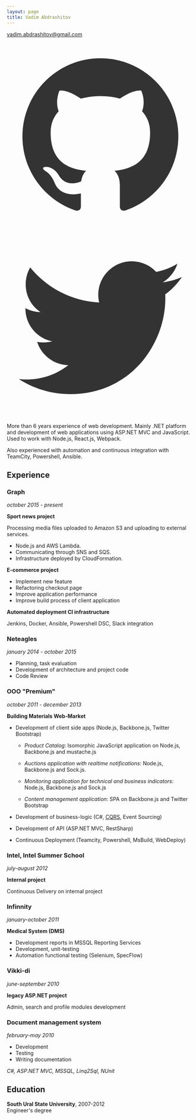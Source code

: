 ```yaml
---
layout: page
title: Vadim Abdrashitov
---
```


[vadim.abdrashitov@gmail.com](mailto:vadim.abdrashitov@gmail.com)

[<svg class="contact__icon" viewBox="0 0 24 24"><path fill="#333" d="M12 2A10 10 0 0 0 2 12c0 4.42 2.87 8.17 6.84 9.5.5.08.66-.23.66-.5v-1.69c-2.77.6-3.36-1.34-3.36-1.34-.46-1.16-1.11-1.47-1.11-1.47-.91-.62.07-.6.07-.6 1 .07 1.53 1.03 1.53 1.03.87 1.52 2.34 1.07 2.91.83.09-.65.35-1.09.63-1.34-2.22-.25-4.55-1.11-4.55-4.92 0-1.11.38-2 1.03-2.71-.1-.25-.45-1.29.1-2.64 0 0 .84-.27 2.75 1.02.79-.22 1.65-.33 2.5-.33.85 0 1.71.11 2.5.33 1.91-1.29 2.75-1.02 2.75-1.02.55 1.35.2 2.39.1 2.64.65.71 1.03 1.6 1.03 2.71 0 3.82-2.34 4.66-4.57 4.91.36.31.69.92.69 1.85V21c0 .27.16.59.67.5C19.14 20.16 22 16.42 22 12A10 10 0 0 0 12 2z"/></svg>](https://github.com/jincod)
[<svg class="contact__icon" viewBox="0 0 24 24"><path fill="#333" d="M22.46 6c-.77.35-1.6.58-2.46.69.88-.53 1.56-1.37 1.88-2.38-.83.5-1.75.85-2.72 1.05C18.37 4.5 17.26 4 16 4c-2.35 0-4.27 1.92-4.27 4.29 0 .34.04.67.11.98C8.28 9.09 5.11 7.38 3 4.79c-.37.63-.58 1.37-.58 2.15 0 1.49.75 2.81 1.91 3.56-.71 0-1.37-.2-1.95-.5v.03c0 2.08 1.48 3.82 3.44 4.21-.36.1-.74.15-1.13.15-.27 0-.54-.03-.8-.08.54 1.69 2.11 2.95 4 2.98-1.46 1.16-3.31 1.84-5.33 1.84-.34 0-.68-.02-1.02-.06C3.44 20.29 5.7 21 8.12 21 16 21 20.33 14.46 20.33 8.79c0-.19 0-.37-.01-.56.84-.6 1.56-1.36 2.14-2.23z"/></svg>](https://twitter.com/jincod)

More than 6 years experience of web development. Mainly .NET platform and development of web applications using ASP.NET MVC and JavaScript. Used to work with Node.js, React.js, Webpack.

Also experienced with automation and continuous integration with TeamCity, Powershell, Ansible.

## Experience

### Graph
*october 2015 - present*

**Sport news project**

Processing media files uploaded to Amazon S3 and uploading to external services.

- Node.js and AWS Lambda.
- Communicating through SNS and SQS.
- Infrastructure deployed by CloudFormation.

**E-commerce project**

- Implement new feature
- Refactoring checkout page
- Improve application performance
- Improve build process of client application

**Automated deployment CI infrastructure**

Jenkins, Docker, Ansible, Powershell DSC, Slack integration

### Neteagles
*january 2014 - october 2015*

- Planning, task evaluation
- Development of architecture and project code
- Code Review

### OOO "Premium"
*october 2011 - december 2013*

**Building Materials Web-Market**

- Development of client side apps (Node.js, Backbone.js, Twitter Bootstrap)

	- *Product Catalog*: Isomorphic JavaScript application on Node.js, Backbone.js and mustache.js

	- *Auctions application with realtime notifications*: Node.js, Backbone.js and Sock.js.

	- *Monitoring application for technical and business indicators*: Node.js, Backbone.js and Sock.js

	- *Content management application*: SPA on Backbone.js and Twitter Bootstrap
- Development of business-logic (C#, [CQRS](https://github.com/jincod/Jincod.CQRS), Event Sourcing)
- Development of API (ASP.NET MVC, RestSharp)
- Continuous Deployment (Teamcity, Powershell, MsBuild, WebDeploy)

### Intel, Intel Summer School
*july-august 2012*

**Internal project**

Continuous Delivery on internal project

### Infinnity
*january-october 2011*

**Medical System (DMS)**

- Development reports in MSSQL Reporting Services
- Development, unit-testing
- Automation functional testing (Selenium, SpecFlow)

### Vikki-di
*june-september 2010*

**legacy ASP.NET project**

Admin, search and profile modules development

### Document management system
*february-may 2010*

- Development
- Testing
- Writing documentation

*C#, ASP.NET MVC, MSSQL, Linq2Sql, NUnit*

## Education

**South Ural State University**, 2007-2012  
Engineer's degree
